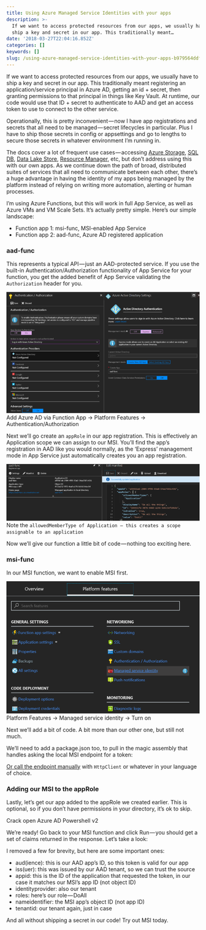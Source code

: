 ```yaml
---
title: Using Azure Managed Service Identities with your apps
description: >-
  If we want to access protected resources from our apps, we usually have to
  ship a key and secret in our app. This traditionally meant…
date: '2018-03-27T22:04:16.852Z'
categories: []
keywords: []
slug: /using-azure-managed-service-identities-with-your-apps-b979564ddf4
---
```


If we want to access protected resources from our apps, we usually have to ship a key and secret in our app. This traditionally meant registering an application/service principal in Azure AD, getting an id + secret, then granting permissions to that principal in things like Key Vault. At runtime, our code would use that ID + secret to authenticate to AAD and get an access token to use to connect to the other service.

Operationally, this is pretty inconvenient — now I have app registrations and secrets that all need to be managed — secret lifecycles in particular. Plus I have to ship those secrets in config or appsettings and go to lengths to secure those secrets in whatever environment I’m running in.

The docs cover a lot of frequent use cases — accessing [Azure Storage](https://docs.microsoft.com/en-us/azure/active-directory/managed-service-identity/tutorial-windows-vm-access-storage-sas), [SQL DB](https://docs.microsoft.com/en-us/azure/active-directory/managed-service-identity/tutorial-windows-vm-access-sql), [Data Lake Store](https://docs.microsoft.com/en-us/azure/active-directory/managed-service-identity/tutorial-windows-vm-access-datalake), [Resource Manager](https://docs.microsoft.com/en-us/azure/active-directory/managed-service-identity/tutorial-windows-vm-access-arm), etc, but don’t address using this with our own apps. As we continue down the path of broad, distributed suites of services that all need to communicate between each other, there’s a huge advantage in having the identity of my apps being managed by the platform instead of relying on writing more automation, alerting or human processes.

I’m using Azure Functions, but this will work in full App Service, as well as Azure VMs and VM Scale Sets. It’s actually pretty simple. Here’s our simple landscape:

* Function app 1: msi-func, MSI-enabled App Service
* Function app 2: aad-func, Azure AD registered application

### aad-func

This represents a typical API — just an AAD-protected service. If you use the built-in Authentication/Authorization functionality of App Service for your function, you get the added benefit of App Service validating the `Authorization` header for you.

![Add Azure AD via Function App → Platform Features → Authentication/Authorization](img/1__epEBZiyGpf2zZI6CLHiBQg.png)
Add Azure AD via Function App → Platform Features → Authentication/Authorization

Next we’ll go create an `appRole` in our app registration. This is effectively an Application scope we can assign to our MSI. You’ll find the app’s registration in AAD like you would normally, as the ‘Express’ management mode in App Service just automatically creates you an app registration.

![Note the `allowedMemberType of Application — this creates a scope assignable to an application`](img/1__taaPAxBRhvdDcr4cxRdzbg.png)
Note the `allowedMemberType of Application — this creates a scope assignable to an application`

Now we’ll give our function a little bit of code — nothing too exciting here.

### msi-func

In our MSI function, we want to enable MSI first.

![Platform Features → Managed service identity → Turn on](img/1__8bNtSZXri5KptOeD6W9jvQ.png)
Platform Features → Managed service identity → Turn on

Next we’ll add a bit of code. A bit more than our other one, but still not much.

We’ll need to add a package.json too, to pull in the magic assembly that handles asking the local MSI endpoint for a token:

[Or call the endpoint manually](https://docs.microsoft.com/en-us/azure/app-service/app-service-managed-service-identity#rest-protocol-examples) with `HttpClient` or whatever in your language of choice.

### Adding our MSI to the appRole

Lastly, let’s get our app added to the appRole we created earlier. This is optional, so if you don’t have permissions in your directory, it’s ok to skip.

Crack open Azure AD Powershell v2

We’re ready! Go back to your MSI function and click Run — you should get a set of claims returned in the response. Let’s take a look:

I removed a few for brevity, but here are some important ones:

* aud(ience): this is our AAD app’s ID, so this token is valid for our app
* iss(uer): this was issued by our AAD tenant, so we can trust the source
* appid: this is the ID of the application that requested the token, in our case it matches our MSI’s app ID (not object ID)
* identityprovider: also our tenant
* roles: here’s our role — DoAll
* nameidentifier: the MSI app’s object ID (not app ID)
* tenantid: our tenant again, just in case

And all without shipping a secret in our code! Try out MSI today.
